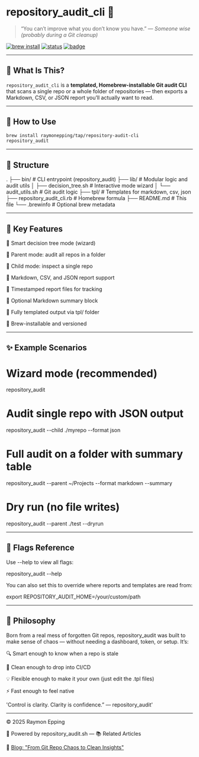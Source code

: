 # repository_audit_cli 🧠

> “You can’t improve what you don’t know you have.” — *Someone wise (probably during a Git cleanup)*

[![brew install](https://img.shields.io/badge/brew--install-success-green?logo=homebrew&style=flat-square)](https://github.com/raymonepping/repository_audit_cli)
[![status](https://img.shields.io/badge/ci-auto--generated-blue?style=flat-square)](./sanity_check_report.md)
[![badge](https://img.shields.io/badge/git--audit-wizard🧙‍♂️-critical?logo=github&style=flat-square)](https://medium.com/continuous-insights/from-git-repo-chaos-to-clean-insights-repository-audit-aa4c8696794e)

---

## 🎯 What Is This?

`repository_audit_cli` is a **templated, Homebrew-installable Git audit CLI** that scans a single repo or a whole folder of repositories — then exports a Markdown, CSV, or JSON report you’ll actually want to read.

---

## 🧰 How to Use

```bash
brew install raymonepping/tap/repository-audit-cli
repository_audit
```

---

## 📂 Structure

.
├── bin/                        # CLI entrypoint (repository_audit)
├── lib/                        # Modular logic and audit utils
│   ├── decision_tree.sh        # Interactive mode wizard
│   └── audit_utils.sh          # Git audit logic
├── tpl/                        # Templates for markdown, csv, json
├── repository_audit_cli.rb     # Homebrew formula
├── README.md                   # This file
└── .brewinfo                   # Optional brew metadata

---

## 🔑 Key Features

🧠 Smart decision tree mode (wizard)

📁 Parent mode: audit all repos in a folder

🧒 Child mode: inspect a single repo

📄 Markdown, CSV, and JSON report support

💾 Timestamped report files for tracking

🧾 Optional Markdown summary block

🧩 Fully templated output via tpl/ folder

🍺 Brew-installable and versioned

---

## ✨ Example Scenarios

# Wizard mode (recommended)
repository_audit

# Audit single repo with JSON output
repository_audit --child ./myrepo --format json

# Full audit on a folder with summary table
repository_audit --parent ~/Projects --format markdown --summary

# Dry run (no file writes)
repository_audit --parent ./test --dryrun

---

## 🚧 Flags Reference
Use --help to view all flags:

repository_audit --help

You can also set this to override where reports and templates are read from:

export REPOSITORY_AUDIT_HOME=/your/custom/path

--- 

## 🧠 Philosophy
Born from a real mess of forgotten Git repos, repository_audit was built to make sense of chaos — without needing a dashboard, token, or setup. It’s:

🔍 Smart enough to know when a repo is stale

🧼 Clean enough to drop into CI/CD

💡 Flexible enough to make it your own (just edit the .tpl files)

⚡ Fast enough to feel native

'Control is clarity. Clarity is confidence.” — repository_audit'

---

© 2025 Raymon Epping

🧠 Powered by repository_audit.sh — 📚 Related Articles

📖 [Blog: "From Git Repo Chaos to Clean Insights"](https://medium.com/continuous-insights/from-git-repo-chaos-to-clean-insights-repository-audit-aa4c8696794e)  